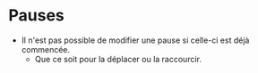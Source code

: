 # Pauses

-   Il n'est pas possible de modifier une pause si celle-ci est déjà commencée.
    -   Que ce soit pour la déplacer ou la raccourcir.
